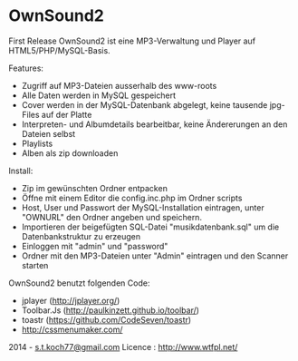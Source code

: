 OwnSound2
=========

First Release
OwnSound2 ist eine MP3-Verwaltung und Player auf HTML5/PHP/MySQL-Basis.

Features:
- Zugriff auf MP3-Dateien ausserhalb des www-roots
- Alle Daten werden in MySQL gespeichert
- Cover werden in der MySQL-Datenbank abgelegt, keine tausende jpg-Files auf der Platte
- Interpreten- und Albumdetails bearbeitbar, keine Ändererungen an den Dateien selbst
- Playlists
- Alben als zip downloaden

Install:
- Zip im gewünschten Ordner entpacken
- Öffne mit einem Editor die config.inc.php im Ordner scripts
- Host, User und Passwort der MySQL-Installation eintragen, unter "OWNURL" den Ordner angeben und speichern.
- Importieren der beigefügten SQL-Datei "musikdatenbank.sql" um die Datenbankstruktur zu erzeugen
- Einloggen mit "admin" und "password"
- Ordner mit den MP3-Dateien unter "Admin" eintragen und den Scanner starten

OwnSound2 benutzt folgenden Code:
- jplayer (http://jplayer.org/)
- Toolbar.Js (http://paulkinzett.github.io/toolbar/)
- toastr (https://github.com/CodeSeven/toastr)
- http://cssmenumaker.com/


2014 - s.t.koch77@gmail.com
Licence : http://www.wtfpl.net/
